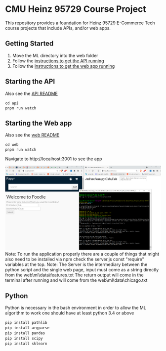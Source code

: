 # CMU Heinz 95729 Course Project

This repository provides a foundation for Heinz 95729 E-Commerce Tech course projects that include APIs, and/or web apps.

## Getting Started
1. Move the ML directory into the web folder
2. Follow the [instructions to get the API running](api)
3. Follow the [instructions to get the web app running](web)

## Starting the API

Also see the [API README](api/README.md)

```Shell
cd api
pnpm run watch
```

## Starting the Web app

Also see the [web README](web/README.md)

```Shell
cd web
pnpm run watch
```

Navigate to http://localhost:3001 to see the app

![Current working image](screenshot.png)
Note: To run the application properly there are a couple of things that might also need to be installed via npm check the server.js const "require" variables at the top.
Note: The Server is the intermediary between the python script and the single web page, input must come as a string directly from the web\ml\data\features.txt
The return output will come in the terminal after running and will come from the web\ml\data\chicago.txt 

## Python 
Python is necessary in the bash environment in order to allow the ML algorithm to work one should have at least python 3.4 or above
```bash
pip install pathlib
pip install argparse
pip install pandas
pip install scipy
pip install sklearn 
```
